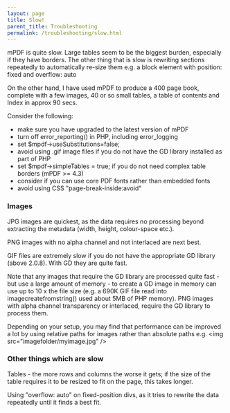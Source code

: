 ```yaml
---
layout: page
title: Slow!
parent_title: Troubleshooting
permalink: /troubleshooting/slow.html
---
```


<div id="bpmbook" class="bpmbook" style="direction:ltr;">
<div class="topic_user_field">
<div id="U0">
<p>mPDF is quite slow. Large tables seem to be the biggest burden, especially if they have borders. The other thing that is slow is rewriting sections repeatedly to automatically re-size them e.g. a block element with position: fixed and overflow: auto</p>
<p>On the other hand, I have used mPDF to produce a 400 page book, complete with a few images, 40 or so small tables, a table of contents and Index in approx 90 secs.</p>
<p>Consider the following:</p>
<ul>
<li>make sure you have upgraded to the latest version of mPDF</li>
<li>turn off error_reporting() in PHP, including error_logging</li>
<li>set <span class="parameter">$mpdf-&gt;useSubstitutions=false;</span>&nbsp;</li>
<li>avoid using .gif image files if you do not have the GD library installed as part of PHP</li>
<li>set <span class="parameter">$mpdf-&gt;simpleTables = true;</span> if you do not need complex table borders (mPDF &gt;= 4.3)</li>
<li>consider if you can use core PDF fonts rather than embedded fonts</li>
<li>avoid using CSS "page-break-inside:avoid"</li>
</ul>
<h3>Images</h3>
<p>JPG images are quickest, as the data requires no processing beyond extracting the metadata (width, height, colour-space etc.).</p>
<p>PNG images with no alpha channel and not interlaced are next best.</p>
<p>GIF files are extremely slow if you do not have the appropriate GD library (above 2.0.8). With GD they are quite fast.</p>
<p>Note that any images that require the GD library are processed quite fast - but use a large amount of memory - to create a GD image in memory can use up to 10 x the file size (e.g. a 690K GIF file read into imagecreatefromstring() used about 5MB of PHP memory). PNG images with alpha channel transparency or interlaced, require the GD library to process them.</p>
<p>Depending on your setup, you may find that performance can be improved a lot by using relative paths for images rather than absolute paths e.g. &lt;img src="imagefolder/myimage.jpg" /&gt;</p>
<h3>Other things which are slow</h3>
<p>Tables - the more rows and columns the worse it gets; if the size of the table requires it to be resized to fit on the page, this takes longer.</p>
<p>Using "overflow: auto" on fixed-position divs, as it tries to rewrite the data repeatedly until it finds a best fit.</p>
</div>
</div>

